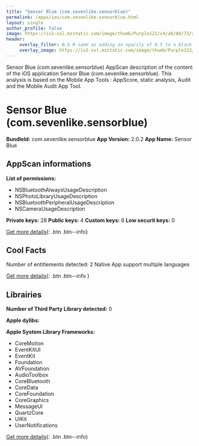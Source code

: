 ```yaml
---
title: "Sensor Blue (com.sevenlike.sensorblue)"
permalink: /apps/ios/com.sevenlike.sensorblue.html
layout: single
author_profile: false
image: https://is1-ssl.mzstatic.com/image/thumb/Purple122/v4/a0/0d/73/a00d7334-d422-cb9e-2ba5-b1a390b39ed7/AppIcon-Sensor_Blue-0-0-1x_U007emarketing-0-0-0-5-0-0-sRGB-0-0-0-GLES2_U002c0-512MB-85-220-0-0.png/512x512bb.jpg
header: 
     overlay_filter: 0.5 # same as adding an opacity of 0.5 to a black background
     overlay_image: https://is1-ssl.mzstatic.com/image/thumb/Purple122/v4/a0/0d/73/a00d7334-d422-cb9e-2ba5-b1a390b39ed7/AppIcon-Sensor_Blue-0-0-1x_U007emarketing-0-0-0-5-0-0-sRGB-0-0-0-GLES2_U002c0-512MB-85-220-0-0.png/512x512bb.jpg
---
```

Sensor Blue (com.sevenlike.sensorblue) AppScan description of the content of the iOS application Sensor Blue (com.sevenlike.sensorblue). This analysis is based on the Mobile App Tools : AppScore, static analysis, Audit and the Mobile Audit App Tool.

# Sensor Blue (com.sevenlike.sensorblue)

**BundleId:** com.sevenlike.sensorblue
**App Version:** 2.0.2
**App Name:** Sensor Blue


## AppScan informations 

**List of permissions:** 
- NSBluetoothAlwaysUsageDescription
- NSPhotoLibraryUsageDescription
- NSBluetoothPeripheralUsageDescription
- NSCameraUsageDescription
  
  
**Private keys:** 28
**Public keys:** 4
**Custom keys:** 6
**Low securit keys:** 0
  
[Get more details](/pricing.html){: .btn .btn--info}

## Cool Facts

Number of entitlements detected: 2
Native App
support multiple languages
  
[Get more details](/pricing.html){: .btn .btn--info }

## Librairies 
**Number of Third Party Library detected:** 0


**Apple dylibs:**


**Apple System Library Frameworks:**
- CoreMotion
- EventKitUI
- EventKit
- Foundation
- AVFoundation
- AudioToolbox
- CoreBluetooth
- CoreData
- CoreFoundation
- CoreGraphics
- MessageUI
- QuartzCore
- UIKit
- UserNotifications


  
[Get more details](/pricing.html){: .btn .btn--info}

